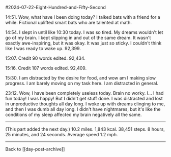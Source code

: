 #2024-07-22-Eight-Hundred-and-Fifty-Second

14:51.  Wow, what have I been doing today?  I talked bats with a friend for a while.  Fictional uplifted smart bats who are talented at math.

14:54.  I slept in until like 10:30 today.  I was so tired.  My dreams wouldn't let go of my brain.  I kept slipping in and out of the same dream.  It wasn't exactly awe-inspiring, but it was okay.  It was just so sticky.  I couldn't think like I was ready to wake up.  92,399.

15:07.  Credit 90 words edited.  92,434.

15:16.  Credit 107 words edited.  92,409.

15:30.  I am distracted by the desire for food, and wow am I making slow progress.  I am barely moving on my task here.  I am distracted in general.

23:12.  Wow, I have been completely useless today.  Brain no worky.  I...  I had fun today!  I was happy!  But I didn't get stuff done.  I was distracted and lost in unproductive thoughts all day long.  I woke up with dreams clinging to me, and then I was dumb all day long.  I didn't have nightmares, but it's like the conditions of my sleep affected my brain negatively all the same.

---
(This part added the next day.)  10.2 miles.  1,843 kcal.  38,451 steps.  8 hours, 25 minutes, and 24 seconds. Average speed 1.2 mph.

---
Back to [[day-post-archive]]